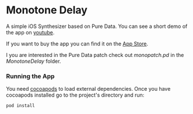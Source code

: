 # Monotone Delay
A simple iOS Synthesizer based on Pure Data.
You can see a short demo of the app on [youtube][youtube].

If you want to buy the app you can find it on the [App Store][appstore].

I you are interested in the Pure Data patch check out *monopatch.pd* in the *MonotoneDelay* folder.

### Running the App
You need [cocoapods][cocoapods] to load external dependencies.
Once you have cocoapods installed go to the project's directory and run:

    pod install

[cocoapods]: http://cocoapods.org "Cocoapods"
[youtube]: https://www.youtube.com/watch?v=X-v5ah5Swcs "Korg Monotron Delay - Monotone Comparison"
[appstore]: https://itunes.apple.com/us/app/monotone-delay/id737483162?mt=8&ign-mpt=uo%3D4
